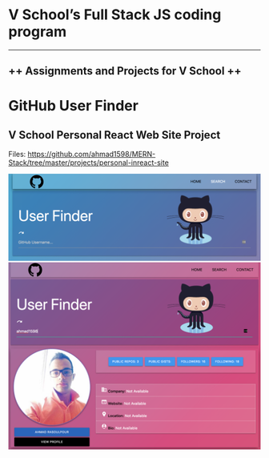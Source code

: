# V School’s Full Stack JS coding program
<hr />

<h2> ++ Assignments and Projects for V School ++ </h2>


# GitHub User Finder
## V School Personal React Web Site Project

Files: https://github.com/ahmad1598/MERN-Stack/tree/master/projects/personal-inreact-site 


<img src="https://github.com/ahmad1598/MERN-Stack/blob/master/projects/personal-inreact-site/img/2.png?raw=true"/>
<img src="https://github.com/ahmad1598/MERN-Stack/blob/master/projects/personal-inreact-site/img/3.png?raw=true"/>


